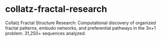 # collatz-fractal-research
Collatz Fractal Structure Research: Computational discovery of organized fractal patterns, embudo networks, and preferential pathways in the 3n+1 problem. 31,250+ sequences analyzed.
